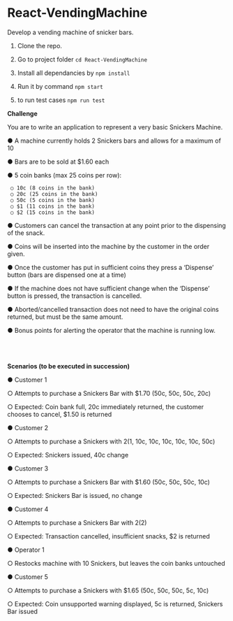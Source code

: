 # React-VendingMachine
Develop a vending machine of snicker bars. 


1. Clone the repo.

2. Go to project folder `cd React-VendingMachine`

3. Install all dependancies by `npm install`

4. Run it by command `npm start`

5. to run test cases `npm run test`



**Challenge**

You are to write an application to represent a very basic Snickers Machine.

● A machine currently holds 2 Snickers bars and allows for a maximum of 10

● Bars are to be sold at $1.60 each

● 5 coin banks (max 25 coins per row):

     ○ 10c (8 coins in the bank)
     ○ 20c (25 coins in the bank)
     ○ 50c (5 coins in the bank)
     ○ $1 (11 coins in the bank)
     ○ $2 (15 coins in the bank)

● Customers can cancel the transaction at any point prior to the dispensing of the snack.

● Coins will be inserted into the machine by the customer in the order given.

● Once the customer has put in sufficient coins they press a ‘Dispense’ button (bars are dispensed one at a time)

● If the machine does not have sufficient change when the ‘Dispense’ button is pressed, the transaction is cancelled.

● Aborted/cancelled transaction does not need to have the original coins returned, but must be the same amount.

● Bonus points for alerting the operator that the machine is running low.


<br/><br/>
<br/>
**Scenarios (to be executed in succession)**

● Customer 1

○ Attempts to purchase a Snickers Bar with $1.70 (50c, 50c, 50c, 20c)

○ Expected: Coin bank full, 20c immediately returned, the customer chooses to cancel, $1.50 is returned

● Customer 2

○ Attempts to purchase a Snickers with $2 ($1, 10c, 10c, 10c, 10c, 10c, 50c)

○ Expected: Snickers issued, 40c change

● Customer 3

○ Attempts to purchase a Snickers Bar with $1.60 (50c, 50c, 50c, 10c)

○ Expected: Snickers Bar is issued, no change

● Customer 4

○ Attempts to purchase a Snickers Bar with $2 ($2)

○ Expected: Transaction cancelled, insufficient snacks, $2 is returned

● Operator 1

○ Restocks machine with 10 Snickers, but leaves the coin banks untouched

● Customer 5

○ Attempts to purchase a Snickers with $1.65 (50c, 50c, 50c, 5c, 10c)

○ Expected: Coin unsupported warning displayed, 5c is returned, Snickers Bar issued
